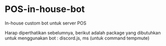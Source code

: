 # POS-in-house-bot
In-house custom bot untuk server POS

Harap diperthatikan sebelumnya, berikut adalah package yang dibutuhkan untuk menggunakan bot : discord.js, ms (untuk command tempmute)
